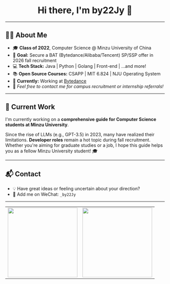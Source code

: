 <h1 align="center">Hi there, I'm by22Jy 👋</h1>

---

## 👨‍💻 About Me
- 🎓 **Class of 2022**, Computer Science @ Minzu University of China
- 🎯 **Goal:** Secure a BAT (Bytedance/Alibaba/Tencent) SP/SSP offer in 2026 fall recruitment
- 💻 **Tech Stack:** Java | Python | Golang | Front-end | ...and more!
- 📚 **Open Source Courses:** CSAPP | MIT 6.824 | NJU Operating System
- 🏢 **Currently:** Working at [Bytedance](https://www.bytedance.com/)
- 🤝 *Feel free to contact me for campus recruitment or internship referrals!*

---

## 📝 Current Work
I'm currently working on a **comprehensive guide for Computer Science students at Minzu University**.

Since the rise of LLMs (e.g., GPT-3.5) in 2023, many have realized their limitations. **Developer roles** remain a hot topic during fall recruitment.  
Whether you're aiming for graduate studies or a job, I hope this guide helps you as a fellow Minzu University student! 🎓

---

## 📬 Contact
- 💡 Have great ideas or feeling uncertain about your direction?  
- 📱 Add me on WeChat: `_by22Jy`

---

<div align="center">

<table>
  <tr>
    <td>
      <img height="220" src="https://github-readme-stats.vercel.app/api?username=by22Jy&count_private=true&show_icons=true&theme=default&include_all_commits=true" />
    </td>
    <td>
      <img height="220" src="https://github-readme-stats.vercel.app/api/top-langs/?username=by22Jy&layout=donut" />
    </td>
  </tr>
</table>

</div>
